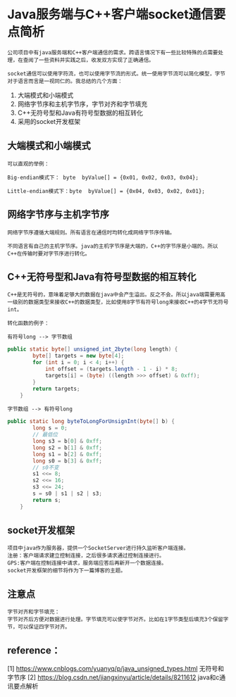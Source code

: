 # Java服务端与C++客户端socket通信要点简析

    公司项目中有java服务端和C++客户端通信的需求。跨语言情况下有一些比较特殊的点需要处理，在查阅了一些资料并实践之后，收发双方实现了正确通信。

    socket通信可以使用字符流，也可以使用字节流的形式。统一使用字节流可以简化模型，字节对于语言而言是一视同仁的。我总结的几个方面：

1. 大端模式和小端模式
2. 网络字节序和主机字节序，字节对齐和字节填充
3. C++无符号型和Java有符号型数据的相互转化
4. 采用的socket开发框架

## 大端模式和小端模式

    可以直观的举例：

    Big-endian模式下： byte  byValue[] = {0x01, 0x02, 0x03, 0x04};

    Little-endian模式下：byte  byValue[] = {0x04, 0x03, 0x02, 0x01};

## 网络字节序与主机字节序

    网络字节序遵循大端规则。所有语言在通信时均转化成网络字节序传输。

    不同语言有自己的主机字节序。java的主机字节序是大端的，C++的字节序是小端的。所以C++在传输时要对字节序进行转化。

## C++无符号型和Java有符号型数据的相互转化

    C++是无符号的，意味着足够大的数据在java中会产生溢出。反之不会。所以java端需要用高一级别的数据类型来接收C++的数据类型，比如使用8字节有符号long来接收C++的4字节无符号int。

    转化函数的例子：

    有符号long --> 字节数组

```java
public static byte[] unsigned_int_2byte(long length) {
        byte[] targets = new byte[4];
        for (int i = 0; i < 4; i++) {
            int offset = (targets.length - 1 - i) * 8;
            targets[i] = (byte) ((length >>> offset) & 0xff);
        }
        return targets;
    }
```

    字节数组 --> 有符号long

```java
public static long byteToLongForUnsignInt(byte[] b) {
        long s = 0;
        // 最低位
        long s3 = b[0] & 0xff;
        long s2 = b[1] & 0xff;
        long s1 = b[2] & 0xff;
        long s0 = b[3] & 0xff;
        // s0不变
        s1 <<= 8;
        s2 <<= 16;
        s3 <<= 24;
        s = s0 | s1 | s2 | s3;
        return s;
    }
```

## socket开发框架

    项目中java作为服务器，提供一个SocketServer进行持久监听客户端连接。
    注册：客户端请求建立控制连接，之后很多请求通过控制连接进行。
    GPS:客户端在控制连接中请求，服务端应答后再新开一个数据连接。
    socket开发框架的细节将作为下一篇博客的主题。

## 注意点

    字节对齐和字节填充：
    字节对齐后方便对数据进行处理。字节填充可以使字节对齐。比如在1字节类型后填充3个保留字节，可以保证四字节对齐。

## reference：

[1] https://www.cnblogs.com/yuanyq/p/java_unsigned_types.html 无符号和字节序
[2] https://blog.csdn.net/jiangxinyu/article/details/8211612 java和c通讯要点解析